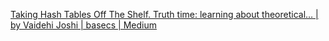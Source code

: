 
[Taking Hash Tables Off The Shelf. Truth time: learning about theoretical… | by Vaidehi Joshi | basecs | Medium](https://medium.com/basecs/taking-hash-tables-off-the-shelf-139cbf4752f0)
